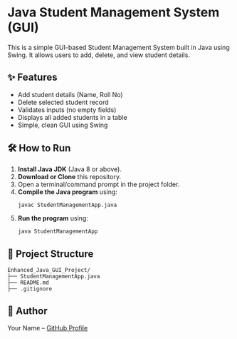 # Java Student Management System (GUI)

This is a simple GUI-based Student Management System built in Java using Swing. It allows users to add, delete, and view student details.

## ✨ Features
- Add student details (Name, Roll No)
- Delete selected student record
- Validates inputs (no empty fields)
- Displays all added students in a table
- Simple, clean GUI using Swing

## 🛠 How to Run

1. **Install Java JDK** (Java 8 or above).
2. **Download or Clone** this repository.
3. Open a terminal/command prompt in the project folder.
4. **Compile the Java program** using:
   ```bash
   javac StudentManagementApp.java
   ```
5. **Run the program** using:
   ```bash
   java StudentManagementApp
   ```

## 📁 Project Structure
```
Enhanced_Java_GUI_Project/
├── StudentManagementApp.java
├── README.md
├── .gitignore
```

## 📌 Author
Your Name – [GitHub Profile](https://github.com/yourusername)
